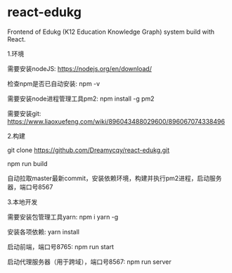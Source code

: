 # react-edukg
Frontend of Edukg (K12 Education Knowledge Graph) system build with React.

1.环境

需要安装nodeJS: https://nodejs.org/en/download/

检查npm是否已自动安装: npm -v

需要安装node进程管理工具pm2: npm install -g pm2

需要安装git: https://www.liaoxuefeng.com/wiki/896043488029600/896067074338496

2.构建

git clone https://github.com/Dreamycqy/react-edukg.git

npm run build

自动拉取master最新commit，安装依赖环境，构建并执行pm2进程，启动服务器，端口号8567

3.本地开发

需要安装包管理工具yarn: npm i yarn -g

安装各项依赖: yarn install

启动前端，端口号8765: npm run start

启动代理服务器（用于跨域），端口号8567: npm run server
